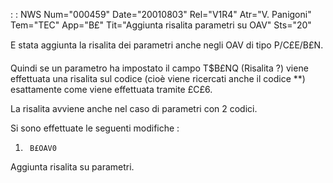  :  : NWS Num="000459" Date="20010803" Rel="V1R4" Atr="V. Panigoni" Tem="TEC" App="B£" Tit="Aggiunta risalita parametri su OAV" Sts="20"

E stata aggiunta la risalita dei parametri anche negli OAV di tipo P/C£E/B£N.

Quindi se un parametro ha impostato il campo T$B£NQ (Risalita ?) viene effettuata una risalita sul
codice (cioè viene ricercati anche il codice **) esattamente come viene effettuata tramite £C£6.

La risalita avviene anche nel caso di parametri con 2 codici.

Si sono effettuate le seguenti modifiche : 

   1.      B£OAV0
   Aggiunta risalita su parametri.


